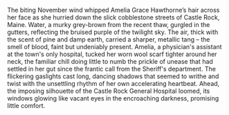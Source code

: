 The biting November wind whipped Amelia Grace Hawthorne’s hair across her face as she hurried down the slick cobblestone streets of Castle Rock, Maine.  Water, a murky grey-brown from the recent thaw, gurgled in the gutters, reflecting the bruised purple of the twilight sky. The air, thick with the scent of pine and damp earth, carried a sharper, metallic tang – the smell of blood, faint but undeniably present.  Amelia, a physician's assistant at the town's only hospital, tucked her worn wool scarf tighter around her neck, the familiar chill doing little to numb the prickle of unease that had settled in her gut since the frantic call from the Sheriff's department.  The flickering gaslights cast long, dancing shadows that seemed to writhe and twist with the unsettling rhythm of her own accelerating heartbeat.  Ahead, the imposing silhouette of the Castle Rock General Hospital loomed, its windows glowing like vacant eyes in the encroaching darkness, promising little comfort.
